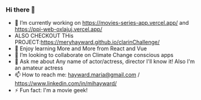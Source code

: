 ### Hi there 👋

- 🔭 I’m currently working on https://movies-series-app.vercel.app/ and https://ppi-web-oxlajuj.vercel.app/
- ALSO CHECKOUT THis PROJECT:https://meryhayward.github.io/clarinChallenge/
- 🌱 Enjoy learning More and More from React and Vue
- 👯 I’m looking to collaborate on Climate Change conscious apps
- 💬 Ask me about Any name of actor/actress, director I'll know it! Also I'm an amateur actress
- 📫 How to reach me: hayward.maria@gmail.com / https://www.linkedin.com/in/mihayward/
- ⚡ Fun fact: I'm a movie geek!

